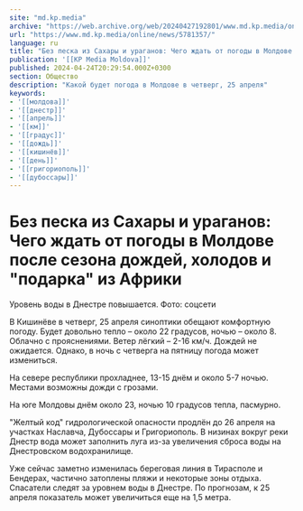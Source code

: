 ```yaml
---
site: "md.kp.media"
archive: "https://web.archive.org/web/20240427192801/www.md.kp.media/online/news/5781357/"
url: "https://www.md.kp.media/online/news/5781357/"
language: ru
title: "Без песка из Сахары и ураганов: Чего ждать от погоды в Молдове после сезона дождей, холодов и \"подарка\" из Африки"
publication: '[[KP Media Moldova]]'
published: 2024-04-24T20:29:54.000Z+0300
section: Общество
description: "Какой будет погода в Молдове в четверг, 25 апреля"
keywords:
- '[[молдова]]'
- '[[днестр]]'
- '[[апрель]]'
- '[[км]]'
- '[[градус]]'
- '[[дождь]]'
- '[[кишинёв]]'
- '[[день]]'
- '[[григориополь]]'
- '[[дубоссары]]'
---
```


# Без песка из Сахары и ураганов: Чего ждать от погоды в Молдове после сезона дождей, холодов и "подарка" из Африки

Уровень воды в Днестре повышается. Фото: соцсети

В Кишинёве в четверг, 25 апреля синоптики обещают комфортную погоду. Будет довольно тепло – около 22 градусов, ночью – около 8. Облачно с прояснениями. Ветер лёгкий – 2-16 км/ч. Дождей не ожидается. Однако, в ночь с четверга на пятницу погода может измениться.

На севере республики прохладнее, 13-15 днём и около 5-7 ночью. Местами возможны дожди с грозами.

На юге Молдовы днём около 23, ночью 10 градусов тепла, пасмурно.

"Желтый код" гидрологической опасности продлён до 26 апреля на участках Наславча, Дубоссары и Григориополь. В низинах вокруг реки Днестр вода может заполнить луга из-за увеличения сброса воды на Днестровском водохранилище.

Уже сейчас заметно изменилась береговая линия в Тирасполе и Бендерах, частично затоплены пляжи и некоторые зоны отдыха. Спасатели следят за уровнем воды в Днестре. По прогнозам, к 25 апреля показатель может увеличиться еще на 1,5 метра.